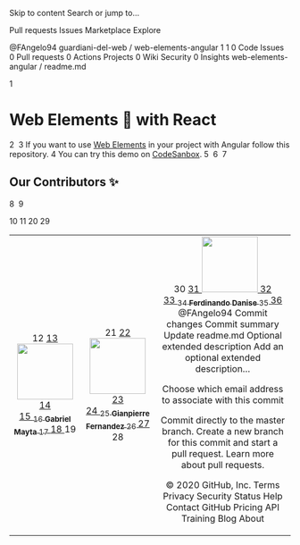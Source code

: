 Skip to content
Search or jump to…

Pull requests
Issues
Marketplace
Explore
 
@FAngelo94 
guardiani-del-web
/
web-elements-angular
1
1
0
 Code
 Issues 0
 Pull requests 0 Actions
 Projects 0
 Wiki
 Security 0
 Insights
web-elements-angular
/
readme.md
 

1
# Web Elements 💎 with React
2
​
3
If you want to use [Web Elements](https://github.com/guardiani-del-web/web-elements) in your project with Angular follow this repository.
4
You can try this demo on [CodeSanbox](https://codesandbox.io/s/github/guardiani-del-web/web-elements-react).
5
​
6
​
7
## Our Contributors ✨
8
​
9
<table>
10
  <tr>
11
    <td align="center">
12
      <a href="https://github.com/grandemayta">
13
        <img src="https://avatars.githubusercontent.com/u/6887120?v=3" width="100px" />
14
        <br />
15
        <sub>
16
          <b>Gabriel Mayta</b>
17
        </sub>
18
      </a>
19
    </td>
20
    <td align="center">
21
      <a href="https://github.com/G1anpierre">
22
        <img src="https://avatars.githubusercontent.com/u/22327132?v=3" width="100px" />
23
        <br />
24
        <sub>
25
          <b>Gianpierre Fernandez</b>
26
        </sub>
27
      </a>
28
    </td>
29
    <td align="center">
30
      <a href="https://github.com/fdanise">
31
        <img src="https://avatars.githubusercontent.com/u/29681015?v=3" width="100px" />
32
        <br />
33
        <sub>
34
          <b>Ferdinando Danise</b>
35
        </sub>
36
      </a>
@FAngelo94
Commit changes
Commit summary
Update readme.md
Optional extended description
Add an optional extended description…

Choose which email address to associate with this commit

 Commit directly to the master branch.
 Create a new branch for this commit and start a pull request. Learn more about pull requests.
 
© 2020 GitHub, Inc.
Terms
Privacy
Security
Status
Help
Contact GitHub
Pricing
API
Training
Blog
About
